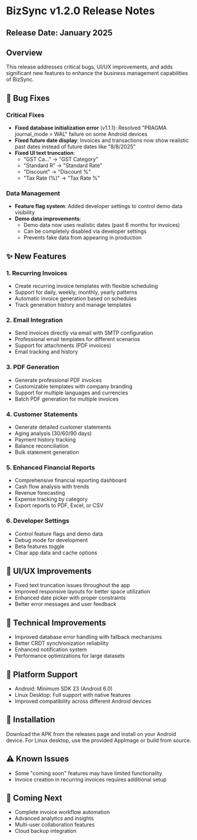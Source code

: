 # BizSync v1.2.0 Release Notes

## Release Date: January 2025

## Overview
This release addresses critical bugs, UI/UX improvements, and adds significant new features to enhance the business management capabilities of BizSync.

## 🐛 Bug Fixes

### Critical Fixes
- **Fixed database initialization error** (v1.1.1): Resolved "PRAGMA journal_mode = WAL" failure on some Android devices
- **Fixed future date display**: Invoices and transactions now show realistic past dates instead of future dates like "8/8/2025"
- **Fixed UI text truncation**: 
  - "GST Ca..." → "GST Category"
  - "Standard R" → "Standard Rate"
  - "Discount" → "Discount %"
  - "Tax Rate (%)" → "Tax Rate %"

### Data Management
- **Feature flag system**: Added developer settings to control demo data visibility
- **Demo data improvements**: 
  - Demo data now uses realistic dates (past 6 months for invoices)
  - Can be completely disabled via developer settings
  - Prevents fake data from appearing in production

## ✨ New Features

### 1. Recurring Invoices
- Create recurring invoice templates with flexible scheduling
- Support for daily, weekly, monthly, yearly patterns
- Automatic invoice generation based on schedules
- Track generation history and manage templates

### 2. Email Integration
- Send invoices directly via email with SMTP configuration
- Professional email templates for different scenarios
- Support for attachments (PDF invoices)
- Email tracking and history

### 3. PDF Generation
- Generate professional PDF invoices
- Customizable templates with company branding
- Support for multiple languages and currencies
- Batch PDF generation for multiple invoices

### 4. Customer Statements
- Generate detailed customer statements
- Aging analysis (30/60/90 days)
- Payment history tracking
- Balance reconciliation
- Bulk statement generation

### 5. Enhanced Financial Reports
- Comprehensive financial reporting dashboard
- Cash flow analysis with trends
- Revenue forecasting
- Expense tracking by category
- Export reports to PDF, Excel, or CSV

### 6. Developer Settings
- Control feature flags and demo data
- Debug mode for development
- Beta features toggle
- Clear app data and cache options

## 🎨 UI/UX Improvements
- Fixed text truncation issues throughout the app
- Improved responsive layouts for better space utilization
- Enhanced date picker with proper constraints
- Better error messages and user feedback

## 🔧 Technical Improvements
- Improved database error handling with fallback mechanisms
- Better CRDT synchronization reliability
- Enhanced notification system
- Performance optimizations for large datasets

## 📱 Platform Support
- Android: Minimum SDK 23 (Android 6.0)
- Linux Desktop: Full support with native features
- Improved compatibility across different Android devices

## 🚀 Installation
Download the APK from the releases page and install on your Android device. For Linux desktop, use the provided AppImage or build from source.

## ⚠️ Known Issues
- Some "coming soon" features may have limited functionality
- Invoice creation in recurring invoices requires additional setup

## 🔮 Coming Next
- Complete invoice workflow automation
- Advanced analytics and insights
- Multi-user collaboration features
- Cloud backup integration
